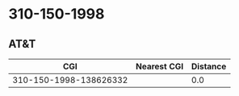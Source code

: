 # 310-150-1998
## AT&T


| CGI | Nearest CGI | Distance |
|-----|-------------|----------|
| 310-150-1998-138626332 |  | 0.0 |
